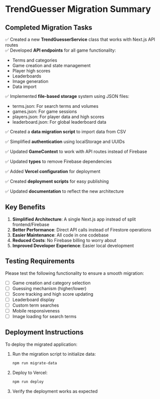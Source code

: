 # TrendGuesser Migration Summary

## Completed Migration Tasks

✅ Created a new **TrendGuesserService** class that works with Next.js API routes  
✅ Developed **API endpoints** for all game functionality:
  - Terms and categories
  - Game creation and state management
  - Player high scores
  - Leaderboards
  - Image generation
  - Data import

✅ Implemented **file-based storage** system using JSON files:
  - terms.json: For search terms and volumes
  - games.json: For game sessions
  - players.json: For player data and high scores
  - leaderboard.json: For global leaderboard data

✅ Created a **data migration script** to import data from CSV

✅ Simplified **authentication** using localStorage and UUIDs

✅ Updated **GameContext** to work with API routes instead of Firebase

✅ Updated **types** to remove Firebase dependencies

✅ Added **Vercel configuration** for deployment

✅ Created **deployment scripts** for easy publishing

✅ Updated **documentation** to reflect the new architecture

## Key Benefits

1. **Simplified Architecture**: A single Next.js app instead of split frontend/Firebase
2. **Better Performance**: Direct API calls instead of Firestore operations
3. **Easier Maintenance**: All code in one codebase
4. **Reduced Costs**: No Firebase billing to worry about
5. **Improved Developer Experience**: Easier local development

## Testing Requirements

Please test the following functionality to ensure a smooth migration:

- [ ] Game creation and category selection
- [ ] Guessing mechanism (higher/lower)
- [ ] Score tracking and high score updating
- [ ] Leaderboard display
- [ ] Custom term searches
- [ ] Mobile responsiveness
- [ ] Image loading for search terms

## Deployment Instructions

To deploy the migrated application:

1. Run the migration script to initialize data:
   ```bash
   npm run migrate-data
   ```

2. Deploy to Vercel:
   ```bash
   npm run deploy
   ```

3. Verify the deployment works as expected